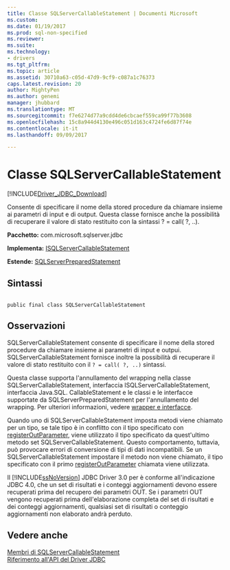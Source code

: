 ```yaml
---
title: Classe SQLServerCallableStatement | Documenti Microsoft
ms.custom: 
ms.date: 01/19/2017
ms.prod: sql-non-specified
ms.reviewer: 
ms.suite: 
ms.technology:
- drivers
ms.tgt_pltfrm: 
ms.topic: article
ms.assetid: 30710a63-c05d-47d9-9cf9-c087a1c76373
caps.latest.revision: 20
author: MightyPen
ms.author: genemi
manager: jhubbard
ms.translationtype: MT
ms.sourcegitcommit: f7e6274d77a9cdd4de6cbcaef559ca99f77b3608
ms.openlocfilehash: 15c8a944d4130e496c051d163c4724fe6d87f74e
ms.contentlocale: it-it
ms.lasthandoff: 09/09/2017

---
```

# <a name="sqlservercallablestatement-class"></a>Classe SQLServerCallableStatement
[!INCLUDE[Driver_JDBC_Download](../../../includes/driver_jdbc_download.md)]

  Consente di specificare il nome della stored procedure da chiamare insieme ai parametri di input e di output. Questa classe fornisce anche la possibilità di recuperare il valore di stato restituito con la sintassi ? = call( ?, ..).  
  
 **Pacchetto:** com.microsoft.sqlserver.jdbc  
  
 **Implementa:** [ISQLServerCallableStatement](../../../connect/jdbc/reference/sqlservercallablestatement-class.md)  
  
 **Estende:** [SQLServerPreparedStatement](../../../connect/jdbc/reference/sqlserverpreparedstatement-class.md)  
  
## <a name="syntax"></a>Sintassi  
  
```  
  
public final class SQLServerCallableStatement  
```  
  
## <a name="remarks"></a>Osservazioni  
 SQLServerCallableStatement consente di specificare il nome della stored procedure da chiamare insieme ai parametri di input e outpui. SQLServerCallableStatement fornisce inoltre la possibilità di recuperare il valore di stato restituito con il `? = call( ?, ..)` sintassi.  
  
 Questa classe supporta l'annullamento del wrapping nella classe SQLServerCallableStatement, interfaccia ISQLServerCallableStatement, interfaccia Java.SQL. CallableStatement e le classi e le interfacce supportate da SQLServerPreparedStatement per l'annullamento del wrapping. Per ulteriori informazioni, vedere [wrapper e interfacce](../../../connect/jdbc/wrappers-and-interfaces.md).  
  
 Quando uno di SQLServerCallableStatement imposta metodi viene chiamato per un tipo, se tale tipo è in conflitto con il tipo specificato con [registerOutParameter](../../../connect/jdbc/reference/registeroutparameter-method-sqlservercallablestatement.md), viene utilizzato il tipo specificato da quest'ultimo metodo set SQLServerCallableStatement. Questo comportamento, tuttavia, può provocare errori di conversione di tipi di dati incompatibili. Se un SQLServerCallableStatement impostare il metodo non viene chiamato, il tipo specificato con il primo [registerOutParameter](../../../connect/jdbc/reference/registeroutparameter-method-sqlservercallablestatement.md) chiamata viene utilizzata.  
  
 Il [!INCLUDE[ssNoVersion](../../../includes/ssnoversion_md.md)] JDBC Driver 3.0 per è conforme all'indicazione JDBC 4.0, che un set di risultati e i conteggi aggiornamenti devono essere recuperati prima del recupero dei parametri OUT. Se i parametri OUT vengono recuperati prima dell'elaborazione completa del set di risultati e dei conteggi aggiornamenti, qualsiasi set di risultati o conteggio aggiornamenti non elaborato andrà perduto.  
  
## <a name="see-also"></a>Vedere anche  
 [Membri di SQLServerCallableStatement](../../../connect/jdbc/reference/sqlservercallablestatement-members.md)   
 [Riferimento all'API del Driver JDBC](../../../connect/jdbc/reference/jdbc-driver-api-reference.md)  
  
  
